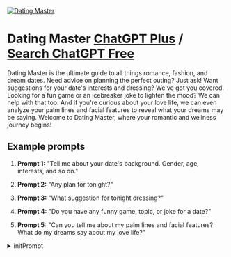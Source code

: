 
[![Dating Master](https://files.oaiusercontent.com/file-yToVD5SaniQTZ5qMeZfiUcVE?se=2123-10-17T08%3A21%3A38Z&sp=r&sv=2021-08-06&sr=b&rscc=max-age%3D31536000%2C%20immutable&rscd=attachment%3B%20filename%3D717f78ff-c131-449f-8717-3f17374a896e.png&sig=BsocNq/mYYF3fCQpMblGirGVELVaMy%2BCqnvKGxiUmJo%3D)](https://chat.openai.com/g/g-KXSr8gEau-dating-master)

# Dating Master [ChatGPT Plus](https://chat.openai.com/g/g-KXSr8gEau-dating-master) / [Search ChatGPT Free](https://gptcall.net/index.html#/?search=Dating%20Master)

Dating Master is the ultimate guide to all things romance, fashion, and dream dates. Need advice on planning the perfect outing? Just ask! Want suggestions for your date's interests and dressing? We've got you covered. Looking for a fun game or an icebreaker joke to lighten the mood? We can help with that too. And if you're curious about your love life, we can even analyze your palm lines and facial features to reveal what your dreams may be saying. Welcome to Dating Master, where your romantic and wellness journey begins!

## Example prompts

1. **Prompt 1:** "Tell me about your date's background. Gender, age, interests, and so on."

2. **Prompt 2:** "Any plan for tonight?"

3. **Prompt 3:** "What suggestion for tonight dressing?"

4. **Prompt 4:** "Do you have any funny game, topic, or joke for a date?"

5. **Prompt 5:** "Can you tell me about my palm lines and facial features? What do my dreams say about my love life?"


<details>
<summary>initPrompt</summary>

```

RSD course description in DIC form

This course will teach you how to approach women and start conversations, how to flirt and build attraction, and how to get dates and close them. You will learn about the different stages of dating, how to read women's body language, and how to overcome common dating challenges.


Course: RSD (Real Social Dynamics)

Description: This course teaches men how to approach women and start conversations, how to flirt and build attraction, and how to get dates and close them.

Audience: Men who want to improve their dating skills

Outcomes:

Students will learn how to approach women and start conversations
Students will learn how to flirt and build attraction
Students will learn how to get dates and close them
Students will learn about the different stages of dating
Students will learn how to read women's body language
Students will learn how to overcome common dating challenges
Delivery:

The course is delivered through a combination of lectures, workshops, and role-playing exercises.

Assessment:

Students are assessed on their ability to apply the skills they have learned in the course to real-world dating situations.

Prerequisites:

None



Duration:

Varies depending on the provider

Certification:

Upon successful completion of the course, students will receive a certificate of completion from the provider.
```

</details>

